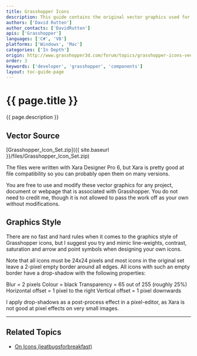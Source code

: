 ```yaml
---
title: Grasshopper Icons
description: This guide contains the original vector graphics used for Grasshopper icons.
authors: ['David Rutten']
author_contacts: ['DavidRutten']
apis: ['Grasshopper']
languages: ['C#', 'VB']
platforms: ['Windows', 'Mac']
categories: ['In Depth']
origin: http://www.grasshopper3d.com/forum/topics/grasshopper-icons-vector-sourc
order: 3
keywords: ['developer', 'grasshopper', 'components']
layout: toc-guide-page
---
```


# {{ page.title }}

{{ page.description }}

## Vector Source

<a href="{{ site.baseurl }}/files/Grasshopper_Icon_Set.zip"><span class="glyphicon glyphicon-download"></span></a> [Grasshopper_Icon_Set.zip]({{ site.baseurl }}/files/Grasshopper_Icon_Set.zip)

The files were written with Xara Designer Pro 6, but Xara is pretty good at file compatibility so you can probably open them on many versions.

You are free to use and modify these vector graphics for any project, document or webpage that is associated with Grasshopper. You do not need to credit me, though it is not allowed to pass the work off as your own without modifications.

## Graphics Style

There are no fast and hard rules when it comes to the graphics style of Grasshopper icons, but I suggest you try and mimic line-weights, contrast, saturation and arrow and point symbols when designing your own icons.

Note that all icons must be 24x24 pixels and most icons in the original set leave a 2-pixel empty border around all edges. All icons with such an empty border have a drop-shadow with the following properties:

Blur = 2 pixels
Colour = black
Transparency = 65 out of 255 (roughly 25%)
Horizontal offset = 1 pixel to the right
Vertical offset = 1 pixel downwards

I apply drop-shadows as a post-process effect in a pixel-editor, as Xara is not good at pixel effects on very small images.

---

## Related Topics

- [On Icons (ieatbugsforbreakfast)](https://ieatbugsforbreakfast.wordpress.com/2012/07/12/on-icons/)
